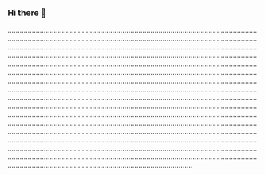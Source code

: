 ### Hi there 👋

............................................................................................................................................................................................................................................................................................................................................................................................................................................................................................................................................................................................................................................................................................................................................................................................................................................................................................................................................................................................................................................................................................................................................................................................................................................................................................................................................................................................................................................................................................................................................................................................................................................................................................................................................................................................................................................................................................................................................................................................................................................................................................................................................................